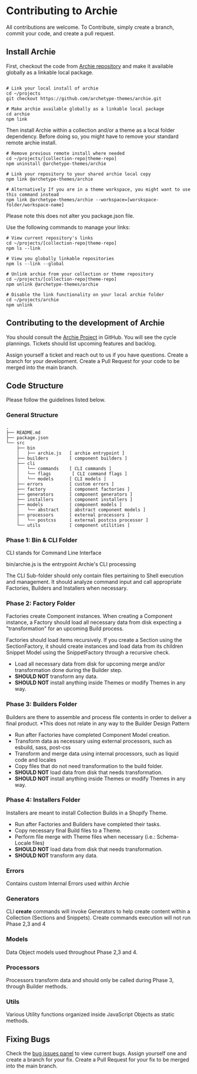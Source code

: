 # Contributing to Archie

All contributions are welcome. To Contribute, simply create a branch, commit your code, and create a pull request.

## Install Archie

First, checkout the code from [Archie repository](https://github.com/archetype-themes/archie) and make it available
globally as a linkable local package.

```shell

# Link your local install of archie
cd ~/projects
git checkout https://github.com/archetype-themes/archie.git

# Make archie available globally as a linkable local package
cd archie
npm link
```

Then install Archie within a collection and/or a theme as a local folder dependency. Before doing so, you might have to
remove your standard remote archie install.

```shell
# Remove previous remote install where needed
cd ~/projects/[collection-repo|theme-repo]
npm uninstall @archetype-themes/archie

# Link your repository to your shared archie local copy
npm link @archetype-themes/archie

# Alternatively If you are in a theme workspace, you might want to use this command instead
npm link @archetype-themes/archie --workspace=[worskspace-folder/workspace-name]
```

Please note this does not alter you package.json file.

Use the following commands to manage your links:

```shell
# View current repository's links
cd ~/projects/[collection-repo|theme-repo]
npm ls --link

# View you globally linkable repositories
npm ls --link --global

# Unlink archie from your collection or theme repository
cd ~/projects/[collection-repo|theme-repo]
npm unlink @archetype-themes/archie

# Disable the link functionality on your local archie folder
cd ~/projects/archie
npm unlink
```

## Contributing to the development of Archie

You should consult the [Archie Project](https://github.com/orgs/archetype-themes/projects/43) in GitHub. You will see
the cycle plannings. Tickets should list upcoming features and backlog.

Assign yourself a ticket and reach out to us if you have questions. Create a branch for your development. Create a Pull
Request for your code to be merged into the main branch.

## Code Structure

Please follow the guidelines listed below.

### General Structure

```shell
.
├── README.md
├── package.json
└── src
    ├── bin
    │   ├── archie.js   [ archie entrypoint ]
    ├── builders        [ component builders ]
    ├── cli
    │   └── commands    [ CLI commands ]
    │   └── flags        [ CLI command flags ]
    │   └── models      [ CLI models ]
    ├── errors          [ custom errors ]
    ├── factory         [ component factories ]
    ├── generators      [ component generators ]
    ├── installers      [ component installers ]
    ├── models          [ component models ]
    │   └── abstract    [ abstract component models ]
    ├── processors      [ external processors ]
    │   └── postcss     [ external postcss processor ]
    └── utils           [ component utilities ]

```

### Phase 1: Bin & CLI Folder

CLI stands for Command Line Interface

bin/archie.js is the entrypoint Archie's CLI processing

The CLI Sub-folder should only contain files pertaining to Shell execution and management. It should analyze command
input
and call appropriate Factories, Builders and Installers when necessary.

### Phase 2: Factory Folder

Factories create Component instances. When creating a Component instance, a Factory should load all necessary data from
disk expecting a "transformation" for an upcoming Build process.

Factories should load items recursively. If you create a Section using the SectionFactory, it should create instances
and load data from its children Snippet Model using the SnippetFactory through a recursive check.

- Load all necessary data from disk for upcoming merge and/or transformation done during the Builder step.
- **SHOULD NOT** transform any data.
- **SHOULD NOT** install anything inside Themes or modify Themes in any way.

### Phase 3: Builders Folder

Builders are there to assemble and process file contents in order to deliver a final product.
*This does not relate in any way to the Builder Design Pattern

- Run after Factories have completed Component Model creation.
- Transform data as necessary using external processors, such as esbuild, sass, post-css
- Transform and merge data using internal processors, such as liquid code and locales
- Copy files that do not need transformation to the build folder.
- **SHOULD NOT** load data from disk that needs transformation.
- **SHOULD NOT** install anything inside Themes or modify Themes in any way.

### Phase 4: Installers Folder

Installers are meant to install Collection Builds in a Shopify Theme.

- Run after Factories and Builders have completed their tasks.
- Copy necessary final Build files to a Theme.
- Perform file merge with Theme files when necessary (i.e.: Schema-Locale files)
- **SHOULD NOT** load data from disk that needs transformation.
- **SHOULD NOT** transform any data.

### Errors

Contains custom Internal Errors used within Archie

### Generators

CLI **create** commands will invoke Generators to help create content within a Collection (Sections and Snippets).
Create commands execution will not run Phase 2,3 and 4

### Models

Data Object models used throughout Phase 2,3 and 4.

### Processors

Processors transform data and should only be called during Phase 3, through Builder methods.

### Utils

Various Utility functions organized inside JavaScript Objects as static methods.

## Fixing Bugs

Check the [bug issues panel](https://github.com/archetype-themes/archie/issues?q=is%3Aopen+is%3Aissue+label%3Abug) to
view current bugs. Assign yourself one and create a branch for your fix. Create a Pull Request for your fix to be
merged into the main branch.
